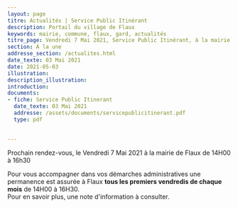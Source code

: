 ```yaml
---
layout: page
titre: Actualités | Service Public Itinérant
description: Portail du village de Flaux
keywords: mairie, commune, flaux, gard, actualités
titre_page: Vendredi 7 Mai 2021, Service Public Itinérant, à la mairie de Flaux de 14H00 à 16h30
section: À la une
addresse_section: /actualites.html
date_texte: 03 Mai 2021
date: 2021-05-03
illustration: 
description_illustration: 
introduction: 
documents:
- fiche: Service Public Itinerant
  date_texte: 03 Mai 2021
  addresse: /assets/documents/servicepublicitinerant.pdf
  type: pdf

  
---
```


Prochain rendez-vous, le Vendredi 7 Mai 2021 à la mairie de Flaux de 14H00 à 16h30<br/>

Pour vous accompagner dans vos démarches administratives une permanence est assurée à Flaux <b>tous les premiers vendredis de chaque mois</b> de 14H00 à 16H30.<br/>
Pour en savoir plus, une note d'information à consulter.


